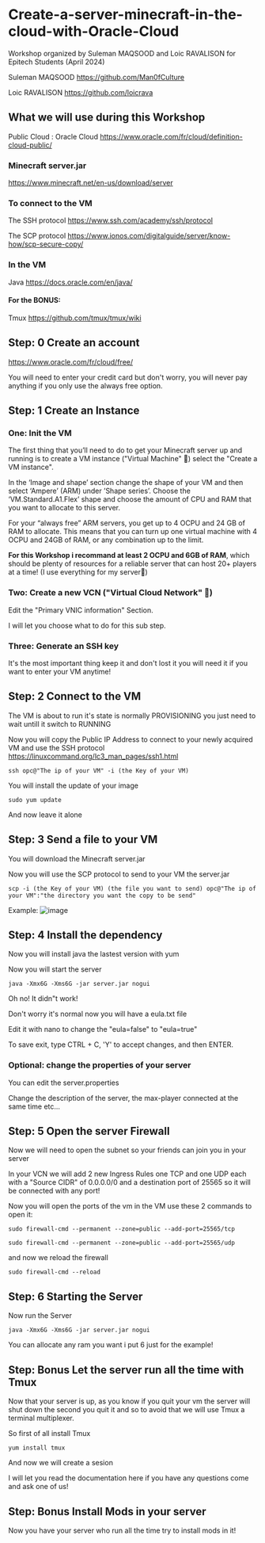 # Create-a-server-minecraft-in-the-cloud-with-Oracle-Cloud
Workshop organized by Suleman MAQSOOD and Loic RAVALISON  for Epitech Students (April 2024)

Suleman MAQSOOD https://github.com/Man0fCulture

Loic RAVALISON https://github.com/loicrava

## What we will use during this Workshop

Public Cloud : Oracle Cloud https://www.oracle.com/fr/cloud/definition-cloud-public/

### Minecraft server.jar

https://www.minecraft.net/en-us/download/server

### To connect to the VM

The SSH protocol https://www.ssh.com/academy/ssh/protocol

The SCP protocol https://www.ionos.com/digitalguide/server/know-how/scp-secure-copy/

### In the VM

Java https://docs.oracle.com/en/java/

#### For the BONUS:

Tmux https://github.com/tmux/tmux/wiki

## Step: 0 Create an account

https://www.oracle.com/fr/cloud/free/

You will need to enter your credit card but don't worry, you will never pay anything if you only use the always free option.

## Step: 1 Create an Instance

### One: Init the VM

The first thing that you’ll need to do to get your Minecraft server up and running is to create a VM instance ("Virtual Machine" 🗿) select the "Create a VM instance".

In the ‘Image and shape’ section change the shape of your VM and then select ‘Ampere’ (ARM) under ’Shape series’. Choose the ‘VM.Standard.A1.Flex’ shape and choose the amount of CPU and RAM that you want to allocate to this server. 

For your “always free” ARM servers, you get up to 4 OCPU and 24 GB of RAM to allocate. This means that you can turn up one virtual machine with 4 OCPU and 24GB of RAM, or any combination up to the limit.

**For this Workshop i recommand at least 2 OCPU and 6GB of RAM**, which should be plenty of resources for a reliable server that can host 20+ players at a time! (I use everything for my server🗿)

### Two: Create a new VCN ("Virtual Cloud Network" 🗿) 

Edit the "Primary VNIC information" Section.

I will let you choose what to do for this sub step.

### Three: Generate an SSH key

It's the most important thing keep it and don't lost it you will need it if you want to enter your VM anytime!

## Step: 2 Connect to the VM

The VM is about to run it's state is normally PROVISIONING you just need to wait untill it switch to RUNNING

Now you will copy the Public IP Address to connect to your newly acquired VM and use the SSH protocol https://linuxcommand.org/lc3_man_pages/ssh1.html

`ssh opc@"The ip of your VM" -i (the Key of your VM)`

You will install the update of your image

`sudo yum update`

And now leave it alone

## Step: 3 Send a file to your VM

You will download the Minecraft server.jar 

Now you will use the SCP protocol to send to your VM the server.jar

`scp -i (the Key of your VM) (the file you want to send) opc@"The ip of your VM":"the directory you want the copy to be send"`

Example:
![image](https://github.com/Man0fCulture/Create-a-server-minecraft-in-the-cloud-with-Oracle-Cloud/assets/114578137/6b930645-dfd6-4b2a-abf9-f04884600383)

## Step: 4 Install the dependency

Now you will install java the lastest version with yum

Now you will start the server

`java -Xmx6G -Xms6G -jar server.jar nogui`

Oh no! It didn"t work!

Don't worry it's normal now you will have a eula.txt file 

Edit it with nano to change the "eula=false" to "eula=true"

To save exit, type CTRL + C, 'Y' to accept changes, and then ENTER.

### Optional: change the properties of your server

You can edit the server.properties

Change the description of the server, the max-player connected at the same time etc...

## Step: 5 Open the server Firewall

Now we will need to open the subnet so your friends can join you in your server

In your VCN we will add 2 new Ingress Rules one TCP and one UDP each with a "Source CIDR" of 0.0.0.0/0 and a destination port of 25565 so it will be connected with any port!

Now you will open the ports of the vm in the VM use these 2 commands to open it:

`sudo firewall-cmd --permanent --zone=public --add-port=25565/tcp`

`sudo firewall-cmd --permanent --zone=public --add-port=25565/udp`

and now we reload the firewall

`sudo firewall-cmd --reload`

## Step: 6 Starting the Server

Now run the Server

`java -Xmx6G -Xms6G -jar server.jar nogui`

You can allocate any ram you want i put 6 just for the example!

## Step: Bonus Let the server run all the time with Tmux

Now that your server is up, as you know if you quit your vm the server will shut down the second you quit it and so to avoid that we will use Tmux a terminal multiplexer.

So first of all install Tmux

`yum install tmux`

And now we will create a sesion

I will let you read the documentation here if you have any questions come and ask one of us!

## Step: Bonus Install Mods in your server

Now you have your server who run all the time try to install mods in it!


